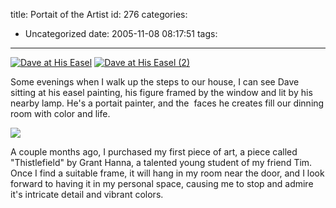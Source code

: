 title: Portait of the Artist
id: 276
categories:
  - Uncategorized
date: 2005-11-08 08:17:51
tags:
---

[![Dave at His Easel](http://www.timlindgren.com/whereproject-wp/wp-content/uploads/2009/10/dave-outside.jpg)](/node/273)      [![Dave at His Easel (2)](http://www.timlindgren.com/sandbox/whereproject-wp/wp-content/uploads/2009/10/dave-inside.jpg)](/drupal-4.7/node/274)

 Some evenings when I walk up the steps to our house, I can see Dave sitting at his easel painting, his figure framed by the window and lit by his nearby lamp. He's a portait painter, and the&nbsp; faces he creates fill our dinning room with color and life.

 [![](http://www.timlindgren.com/sandbox/whereproject-wp/wp-content/uploads/2009/10/granthanna-thisltfield.jpg)](/drupal-4.7/node/275) 

A couple months ago, I purchased my first piece of art, a piece called &quot;Thistlefield&quot; by Grant Hanna, a talented young student of my friend Tim. Once I find a suitable frame, it will hang in my room near the door, and I look forward to having it in my personal space, causing me to stop and admire it's intricate detail and vibrant colors.

 